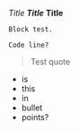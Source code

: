 *Title*
***Title***
**Title**



<pre><code>Block test.
</code></pre>

`Code line?`

> Test quote

- is
- this
- in
- bullet
- points?

